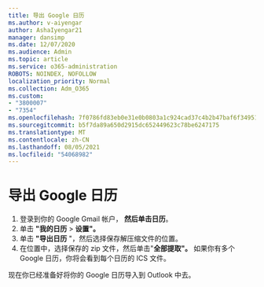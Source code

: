 ```yaml
---
title: 导出 Google 日历
ms.author: v-aiyengar
author: AshaIyengar21
manager: dansimp
ms.date: 12/07/2020
ms.audience: Admin
ms.topic: article
ms.service: o365-administration
ROBOTS: NOINDEX, NOFOLLOW
localization_priority: Normal
ms.collection: Adm_O365
ms.custom:
- "3800007"
- "7354"
ms.openlocfilehash: 7f0786fd83eb0e31e0b0803a1c924cad37c4b2b47baf6f3495175c8a7bd7b91d
ms.sourcegitcommit: b5f7da89a650d2915dc652449623c78be6247175
ms.translationtype: MT
ms.contentlocale: zh-CN
ms.lasthandoff: 08/05/2021
ms.locfileid: "54068982"
---
```

# <a name="export-your-google-calendar"></a>导出 Google 日历

1. 登录到你的 Google Gmail 帐户， **然后单击日历**。
1. 单击 **"我的日历**  >  **设置"。**
1. 单击 **"导出日历** "，然后选择保存解压缩文件的位置。
1. 在位置中，选择保存的 zip 文件，然后单击"**全部提取"。**
   如果你有多个 Google 日历，你将会看到每个日历的 ICS 文件。

现在你已经准备好将你的 Google 日历导入到 Outlook 中去。